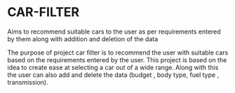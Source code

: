 # CAR-FILTER
Aims to recommend suitable cars to the user as per requirements entered by them along with addition and deletion of the data

The purpose of project car filter is to recommend the user with suitable cars based on the requirements entered by the user. This project is based on the idea to create ease at selecting a car out of a wide range. 
Along with this the user can also add and delete the data (budget , body type, fuel type , transmission).

